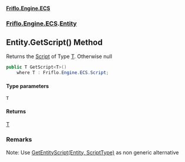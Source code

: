 #### [Friflo.Engine.ECS](index.md 'index')
### [Friflo.Engine.ECS](Friflo.Engine.ECS.md 'Friflo.Engine.ECS').[Entity](Entity.md 'Friflo.Engine.ECS.Entity')

## Entity.GetScript<T>() Method

Returns the [Script](Script.md 'Friflo.Engine.ECS.Script') of Type [T](Entity.GetScript_T_().md#Friflo.Engine.ECS.Entity.GetScript_T_().T 'Friflo.Engine.ECS.Entity.GetScript<T>().T'). Otherwise null

```csharp
public T GetScript<T>()
    where T : Friflo.Engine.ECS.Script;
```
#### Type parameters

<a name='Friflo.Engine.ECS.Entity.GetScript_T_().T'></a>

`T`

#### Returns
[T](Entity.GetScript_T_().md#Friflo.Engine.ECS.Entity.GetScript_T_().T 'Friflo.Engine.ECS.Entity.GetScript<T>().T')

### Remarks
Note: Use [GetEntityScript(Entity, ScriptType)](EntityUtils.GetEntityScript(Entity,ScriptType).md 'Friflo.Engine.ECS.EntityUtils.GetEntityScript(Friflo.Engine.ECS.Entity, Friflo.Engine.ECS.ScriptType)') as non generic alternative